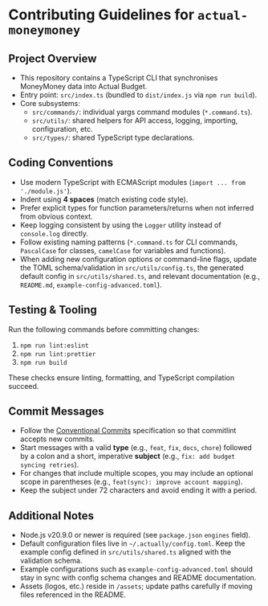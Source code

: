 # Contributing Guidelines for `actual-moneymoney`

## Project Overview
- This repository contains a TypeScript CLI that synchronises MoneyMoney data into Actual Budget.
- Entry point: `src/index.ts` (bundled to `dist/index.js` via `npm run build`).
- Core subsystems:
  - `src/commands/`: individual yargs command modules (`*.command.ts`).
  - `src/utils/`: shared helpers for API access, logging, importing, configuration, etc.
  - `src/types/`: shared TypeScript type declarations.

## Coding Conventions
- Use modern TypeScript with ECMAScript modules (`import ... from './module.js'`).
- Indent using **4 spaces** (match existing code style).
- Prefer explicit types for function parameters/returns when not inferred from obvious context.
- Keep logging consistent by using the `Logger` utility instead of `console.log` directly.
- Follow existing naming patterns (`*.command.ts` for CLI commands, `PascalCase` for classes, `camelCase` for variables and functions).
- When adding new configuration options or command-line flags, update the TOML schema/validation in `src/utils/config.ts`, the generated default config in `src/utils/shared.ts`, and relevant documentation (e.g., `README.md`, `example-config-advanced.toml`).

## Testing & Tooling
Run the following commands before committing changes:
1. `npm run lint:eslint`
2. `npm run lint:prettier`
3. `npm run build`

These checks ensure linting, formatting, and TypeScript compilation succeed.

## Commit Messages
- Follow the [Conventional Commits](https://www.conventionalcommits.org/) specification so that commitlint accepts new commits.
- Start messages with a valid **type** (e.g., `feat`, `fix`, `docs`, `chore`) followed by a colon and a short, imperative **subject** (e.g., `fix: add budget syncing retries`).
- For changes that include multiple scopes, you may include an optional scope in parentheses (e.g., `feat(sync): improve account mapping`).
- Keep the subject under 72 characters and avoid ending it with a period.

## Additional Notes
- Node.js v20.9.0 or newer is required (see `package.json` `engines` field).
- Default configuration files live in `~/.actually/config.toml`. Keep the example config defined in `src/utils/shared.ts` aligned with the validation schema.
- Example configurations such as `example-config-advanced.toml` should stay in sync with config schema changes and README documentation.
- Assets (logos, etc.) reside in `/assets`; update paths carefully if moving files referenced in the README.
